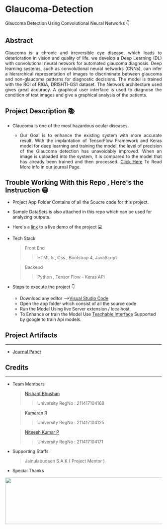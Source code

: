 # Glaucoma-Detection
Glaucoma Detection Using Convolutional Neural Networks 👇
## Abstract
<p align="justify">
  Glaucoma is a chronic and irreversible eye disease, which leads to 
deterioration in vision and quality of life. we develop a Deep Learning (DL) 
with convolutional neural network for automated glaucoma diagnosis. Deep 
learning systems, such as convolutional neural networks (CNNs), can infer a 
hierarchical representation of images to discriminate between glaucoma and 
non-glaucoma patterns for diagnostic decisions. The model is trained with 
the ROI of RIGA, DRISHTI-GS1 dataset. The Network architecture used 
gives great accuracy. A graphical user interface is used to diagnose the 
condition of test images and give a graphical analysis of the patients. 
</p>

## Project Description 📚
 - Glaucoma is one of the most hazardous ocular diseases.
     - <p align="justify">
           Our Goal is to enhance the existing system with more accurate result. With the implantation of TensorFlow Framework and Keras model for deep learning and training the              model, the level of precision of the Glaucoma detection has unavoidably improved. When an image is uploaded into the system, it is compared to the model that has                  already been trained and then processed. <a href="http://ijsart.com/Home/IssueDetail?id=48809">Click Here</a> To Read More info in our journal Page.
        </p>

## Trouble Working With this Repo , Here's the Instruction 😄

- Project App Folder Contains of all the Soucre code for this project.
- Sample DataSets is also attached in this repo which can be used for analyzing outputs.
- Here's a [link](https://nishant0500.github.io/Glaucoma-Detection/app/) to a live demo of the project 💻
- Tech Stack 
  >Front End
  >>HTML 5 , Css , Bootstrap 4, JavaScript
  
  >Backend 
  >> Python , Tensor Flow - Keras API

- Steps to execute the project 👇
  - Download any editor -->[Visual Studio Code](https://code.visualstudio.com/download)
  - Open the app folder which consist of all the source code 
  - Run the Model Using live Server extension / localhost.
  - To Enhance or train the Model Use [Teachable Interface](https://teachablemachine.withgoogle.com/) Supported by google to train Api models.

## Project Artifacts
----------------------------
- <a href="http://ijsart.com/Home/IssueDetail?id=48809">Journal Paper</a>

## Credits
----------------------------
* Team Members
  > [Nishant Bhushan](https://www.github.com/nishant0500) 
  >> University RegNo : 211417104168
  
  > [Kumaran R](https://github.com/kumaranarajendiran)
  >> University RegNo : 211417104125
  
  > [Niteesh Kumar P](https://github.com/)
  >> University RegNo : 211417104171
  
* Supporting Staffs 
  > Jainulabudeen S.A.K ( Project Mentor )

* Special Thanks <br/>
<p align="center">
  <img width="600" height="150" src="https://user-images.githubusercontent.com/42842987/121531150-c8fec680-ca1b-11eb-8e14-c46ebc755e83.png">
</p>



